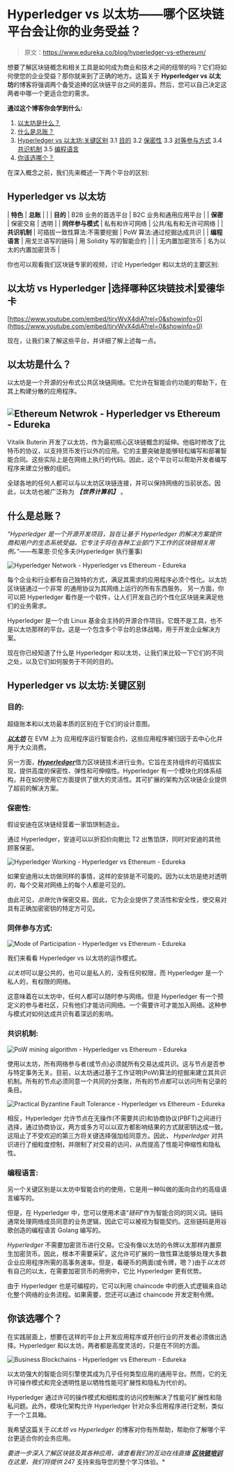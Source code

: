 # Hyperledger vs 以太坊——哪个区块链平台会让你的业务受益？

> 原文：<https://www.edureka.co/blog/hyperledger-vs-ethereum/>

想要了解区块链概念和相关工具是如何成为商业和技术之间的纽带的吗？它们将如何使您的企业受益？那你就来到了正确的地方。这篇关于 **Hyperledger vs 以太坊**的博客将强调两个备受追捧的区块链平台之间的差异。然后，您可以自己决定这两者中哪一个更适合您的需求。

**通过这个博客你会学到什么:**

1.  [以太坊是什么？](#whatethereum)
2.  [什么是总账？](#whathyperledger)
3.  [Hyperledger vs 以太坊:关键区别](#keydifferences) 3.1 [目的](#purpose) 3.2 [保密性](#confidentiality) 3.3 [对等参与方式](#mode) 3.4 [共识机制](#consensus) 3.5 [编程语言](#language)
4.  [你该选哪个？](#whichone)

在深入概念之前，我们先来概述一下两个平台的区别:

## **Hyperledger vs 以太坊**

| **特色** | **总账** |  |
| **目的** | B2B 业务的首选平台 | B2C 业务和通用应用平台 |
| **保密** | 保密交易 | 透明 |
| **同伴参与模式** | 私有和许可网络 | 公共/私有和无许可网络 |
| **共识机制** | 可插拔一致性算法:不需要挖掘 | PoW 算法:通过挖掘达成共识 |
| **编程语言** | 用戈兰语写的链码 | 用 Solidity 写的智能合约 |
|  | 无内置加密货币 | 名为以太的内置加密货币 |

你也可以观看我们区块链专家的视频，讨论 Hyperledger 和以太坊的主要区别:

## **以太坊 vs Hyperledger |选择哪种区块链技术|爱德华卡**

[https://www.youtube.com/embed/tjrvWvX4diA?rel=0&showinfo=0](https://www.youtube.com/embed/tjrvWvX4diA?rel=0&showinfo=0)

现在，让我们来了解这些平台，并详细了解上述每一点。

## **以太坊是什么？**

以太坊是一个开源的分布式公共区块链网络。它允许在智能合约功能的帮助下，在其上构建分散的应用程序。

## ![Ethereum Netwrok - Hyperledger vs Ethereum - Edureka](img/9a720d3bb7c5538eee001654f12b8f2f.png)

Vitalik Buterin 开发了以太坊，作为最初核心区块链概念的延伸。他临时修改了比特币的协议，以支持货币发行以外的应用。它的主要突破是能够轻松编写和部署智能合同。这些实际上是在网络上执行的代码。因此，这个平台可以帮助开发者编写程序来建立分散的组织。

全球各地的任何人都可以与以太坊区块链连接，并可以保持网络的当前状态。因此，以太坊也被广泛称为 ***【世界计算机】*** 。

## **什么是总账？**

*“Hyperledger 是一个开源开发项目，旨在让基于 Hyperledger 的解决方案提供商和用户的生态系统受益。它专注于将在各种工业部门下工作的区块链相关用例。”*——布莱恩·贝伦多夫(Hyperledger 执行董事)

![Hyperledger Network - Hyperledger vs Ethereum - Edureka](img/b27105415fa2c01d4cee6a5cce5d9cf4.png)

每个企业和行业都有自己独特的方式，满足其需求的应用程序必须个性化。以太坊区块链通过一个非常 的通用协议为其网络上运行的所有东西服务。 另一方面，你可以把 Hyperledger 看作是一个软件，让人们开发自己的个性化区块链来满足他们的业务需求。

Hyperledger 是一个由 Linux 基金会主持的开源合作项目。它既不是工具，也不是以太坊那样的平台。这是一个包含多个平台的总体战略，用于开发企业解决方案。

现在你已经知道了什么是 Hyperledger 和以太坊，让我们来比较一下它们的不同之处，以及它们如何服务于不同的目的。

## **Hyperledger vs 以太坊:关键区别**

### **目的:**

超级账本和以太坊最本质的区别在于它们的设计意图。

[***以太坊***](https://www.edureka.co/blog/what-is-ethereum/) 在 EVM 上为 应用程序运行智能合约，这些应用程序被归因于去中心化并用于大众消费。

另一方面，[***Hyperledger***](https://www.edureka.co/blog/what-is-hyperledger/)借力区块链技术进行业务。它旨在支持组件的可插拔实现，提供高度的保密性、弹性和可伸缩性。Hyperledger 有一个模块化的体系结构，并在如何使用它方面提供了很大的灵活性。其可扩展的架构为区块链企业提供了超前的解决方案。

### **保密性:**

假设安迪在区块链经营着一家馅饼制造业。

通过 Hyperledger，安迪可以以折扣价向鲍比 T2 出售馅饼，同时对安迪的其他顾客保密。

![Hyperledger Working - Hyperledger vs Ethereum - Edureka](img/971dbd57a425ddc77ab77a5dca4a0be2.png)

如果安迪用以太坊做同样的事情，这样的安排是不可能的。因为以太坊是绝对透明的，每个交易对网络上的每个人都是可见的。

由此可见，*总账*允许保密交易。因此，它为企业提供了灵活性和安全性，使交易对具有正确加密密钥的特定方可见。

### **同伴参与方式:**

![Mode of Participation - Hyperledger vs Ethereum - Edureka](img/004068d58c9f517c35755540b3325b94.png)

我们来看看 Hyperledger vs 以太坊的运作模式。

*以太坊*可以是公共的，也可以是私人的，没有任何权限，而 Hyperledger 是一个私人的，有权限的网络。

这意味着在以太坊中，任何人都可以随时参与网络。但是 Hyperledger 有一个预定义的参与者社区，只有他们才能访问网络。一个需要许可才能加入网络。这种参与模式对如何达成共识有着深远的影响。

### **共识机制:**

![PoW mining algorithm - Hyperledger vs Ethereum - Edureka](img/26fd32d9aa5f5871441d3a81dc0aab0c.png)

使用以太坊，所有网络参与者(或节点)必须就所有交易达成共识。这与节点是否参与特定事务无关。目前，以太坊通过基于工作证明(PoW)算法的挖掘来建立其共识机制。所有的节点必须同意一个共同的分类账，所有的节点都可以访问所有记录的条目。

![Practical Byzantine Fault Tolerance - Hyperledger vs Ethereum - Edureka](img/af0506b0c49cccfa67367d97c6aaafc8.png)

相反，Hyperledger 允许节点在无操作(不需要共识)和协商协议(PBFT)之间进行选择，通过协商协议，两方或多方可以以双方都影响结果的方式就密钥达成一致。这阻止了不受欢迎的第三方将关键选择强加给同意方。因此， *Hyperledger* 对共识进行了细粒度控制，并限制了对交易的访问，从而提高了性能可伸缩性和隐私性。

### **编程语言:**

另一个关键区别是以太坊中智能合约的使用，它是用一种叫做[](https://www.edureka.co/blog/solidity-tutorial/)的面向合约的高级语言编写的。

但是，在 Hyperledger 中，您可以使用术语“*链码*”作为智能合同的同义词。链码通常处理网络成员同意的业务逻辑，因此它可以被视为智能契约。这些链码是用谷歌创造的编程语言 Golang 编写的。

*Hyperledger* 不需要加密货币进行交易。它没有像以太坊的令牌以太那样内置原生加密货币。因此，根本不需要采矿。这允许可扩展的一致性算法能够处理大多数企业应用程序所需的高事务速率。但是，看硬币的两面(或令牌，嗯？)由于*以太坊*有自己的以太，在需要加密货币的用例中，它比 Hyperledger 更有优势。

由于 Hyperledger 也是可编程的，它可以利用 chaincode 中的嵌入式逻辑来自动化整个网络的业务流程。如果需要，您还可以通过 chaincode 开发定制令牌。

## **你该选哪个？**

在实践层面上，想要在这样的平台上开发应用程序或开创行业的开发者必须做出选择。Hyperledger 和以太坊，两者都是高度灵活的，只是在不同的方面。

![Business Blockchains - Hyperledger vs Ethereum - Edureka](img/67319178a78a0fdcf7d3b413386ca61c.png)

以太坊强大的智能合同引擎使其成为几乎任何类型应用的通用平台。然而，它的无许可操作模式和完全透明性是以牺牲性能可扩展性和隐私为代价的。

Hyperledger 通过许可的操作模式和细粒度的访问控制解决了性能可扩展性和隐私问题。此外，模块化架构允许 Hyperledger 针对众多应用程序进行定制，类似于一个工具箱。

我希望这篇关于*以太坊 vs Hyperledger* 的博客对你有所帮助，帮助你了解哪个平台更适合你的业务应用。

*要进一步深入了解区块链及其各种应用，请查看我们的互动在线直播* [***区块链培训***](https://www.edureka.co/blockchain-training) *在这里，我们将提供 24*7 支持来指导您的整个学习体验。*
